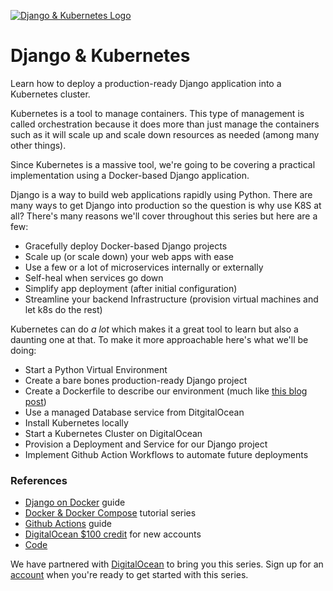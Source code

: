 [![Django & Kubernetes Logo](https://static.codingforentrepreneurs.com/media/projects/django-kubernetes/images/share/Django__Kubernetes_Tutorial_Series.jpg)](https://www.codingforentrepreneurs.com/projects/django-kubernetes)
# Django & Kubernetes

Learn how to deploy a production-ready Django application into a Kubernetes cluster.

Kubernetes is a tool to manage containers. This type of management is called orchestration because it does more than just manage the containers such as it will scale up and scale down resources as needed (among many other things). 

Since Kubernetes is a massive tool, we're going to be covering a practical implementation using a Docker-based Django application.

Django is a way to build web applications rapidly using Python. There are many ways to get Django into production so the question is why use K8S at all? There's many reasons we'll cover throughout this series but here are a few:

- Gracefully deploy Docker-based Django projects
- Scale up (or scale down) your web apps with ease
- Use a few or a lot of microservices internally or externally
- Self-heal when services go down
- Simplify app deployment (after initial configuration)
- Streamline your backend Infrastructure (provision virtual machines and let k8s do the rest)

Kubernetes can do *a lot* which makes it a great tool to learn but also a daunting one at that. To make it more approachable here's what we'll be doing:

- Start a Python Virtual Environment
- Create a bare bones production-ready Django project 
- Create a Dockerfile to describe our environment (much like [this blog post](https://www.codingforentrepreneurs.com/blog/django-on-docker))
- Use a managed Database service from DitgitalOcean
- Install Kubernetes locally
- Start a Kubernetes Cluster on DigitalOcean
- Provision a Deployment and Service for our Django project
- Implement Github Action Workflows to automate future deployments


### References
- [Django on Docker](https://www.codingforentrepreneurs.com/blog/django-on-docker) guide
- [Docker & Docker Compose](https://www.codingforentrepreneurs.com/projects/docker-and-docker-compose) tutorial series
- [Github Actions](https://www.codingforentrepreneurs.com/blog/django-github-actions) guide
- [DigitalOcean $100 credit](https://do.co/cfe-sh) for new accounts
- [Code](https://github.com/codingforentrepreneurs/Django-Kubernetes)

We have partnered with [DigitalOcean](https://do.co/cfe-sh) to bring you this series. Sign up for an [account](https://do.co/cfe-sh) when you're ready to get started with this series.